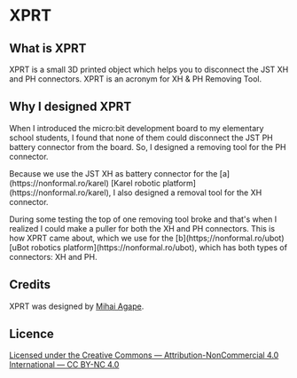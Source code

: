 # XPRT

## What is XPRT
<p>XPRT is a small 3D printed object which helps you to disconnect the JST XH and PH connectors. XPRT is an acronym for XH & PH Removing Tool.</p>

## Why I designed XPRT
<p>When I introduced the micro:bit development board to my elementary school students, I found that none of them could disconnect the JST PH battery connector from the board. So, I designed a removing tool for the PH connector.</p>
<p>Because we use the JST XH as battery connector for the [a](https://nonformal.ro/karel) [Karel robotic platform](https://nonformal.ro/karel), I also designed a removal tool for the XH connector.</p>
<p>During some testing the top of one removing tool broke and that's when I realized I could make a puller for both the XH and PH connectors. This is how XPRT came about, which we use for the [b](https;//nonformal.ro/ubot)[uBot robotics platform](https://nonformal.ro/ubot), which has both types of connectors: XH and PH.</p>

## Credits
XPRT was designed by [Mihai Agape](https://github.com/magape).

## Licence
[Licensed under the Creative Commons — Attribution-NonCommercial 4.0 International — CC BY-NC 4.0](https://creativecommons.org/licenses/by-nc/4.0/)

